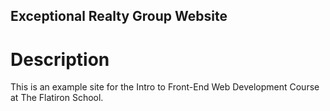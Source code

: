 Exceptional Realty Group Website
---

# Description

This is an example site for the Intro to Front-End Web Development Course at The Flatiron School.
